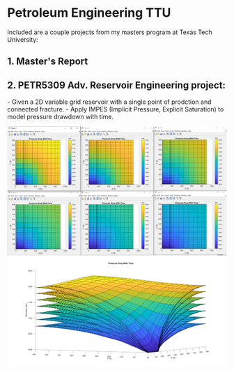 # Petroleum Engineering TTU
Included are a couple projects from my masters program at Texas Tech University:

<h2>1. Master's Report</h2>
<h2>2. PETR5309 Adv. Reservoir Engineering project:</h2>
  - Given a 2D variable grid reservoir with a single point of prodction and connected fracture.
  - Apply IMPES (Implicit Pressure, Explicit Saturation) to model pressure drawdown with time.

  <br>

![alt text](https://github.com/kgb89/Petr_Engr/blob/master/2D_pressure_drawdown.png)
![alt text](https://github.com/kgb89/Petr_Engr/blob/master/3D_pressure_drawdown4.png)

